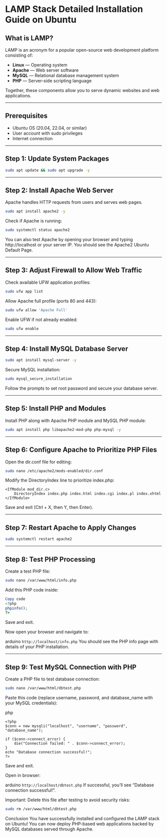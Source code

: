 # LAMP Stack Detailed Installation Guide on Ubuntu

## What is LAMP?

LAMP is an acronym for a popular open-source web development platform consisting of:
- **Linux** — Operating system
- **Apache** — Web server software
- **MySQL** — Relational database management system
- **PHP** — Server-side scripting language

Together, these components allow you to serve dynamic websites and web applications.

---

## Prerequisites

- Ubuntu OS (20.04, 22.04, or similar)
- User account with sudo privileges
- Internet connection

---

## Step 1: Update System Packages

```bash
sudo apt update && sudo apt upgrade -y
```
---
## Step 2: Install Apache Web Server
Apache handles HTTP requests from users and serves web pages.

```bash
sudo apt install apache2 -y
```
Check if Apache is running:

```bash
sudo systemctl status apache2
```
You can also test Apache by opening your browser and typing http://localhost or your server IP. You should see the Apache2 Ubuntu Default Page.

---
## Step 3: Adjust Firewall to Allow Web Traffic
Check available UFW application profiles:

```bash
sudo ufw app list
```

Allow Apache full profile (ports 80 and 443):

```bash
sudo ufw allow 'Apache Full'
```

Enable UFW if not already enabled:

```bash
sudo ufw enable
```
---
## Step 4: Install MySQL Database Server
```bash
sudo apt install mysql-server -y
```
Secure MySQL installation:

```bash
sudo mysql_secure_installation
```
Follow the prompts to set root password and secure your database server.

---
## Step 5: Install PHP and Modules
Install PHP along with Apache PHP module and MySQL PHP module:

```bash
sudo apt install php libapache2-mod-php php-mysql -y
```
---
## Step 6: Configure Apache to Prioritize PHP Files
Open the dir.conf file for editing:

```bash
sudo nano /etc/apache2/mods-enabled/dir.conf
```
Modify the DirectoryIndex line to prioritize index.php:

```apacheconf
<IfModule mod_dir.c>
    DirectoryIndex index.php index.html index.cgi index.pl index.xhtml
</IfModule>
```
Save and exit (Ctrl + X, then Y, then Enter).

---
## Step 7: Restart Apache to Apply Changes
```bash
sudo systemctl restart apache2
```
---
## Step 8: Test PHP Processing
Create a test PHP file:

```bash
sudo nano /var/www/html/info.php
```
Add this PHP code inside:

```php
Copy code
<?php
phpinfo();
?>
```
Save and exit.

Now open your browser and navigate to:

arduino
```http://localhost/info.php```
You should see the PHP info page with details of your PHP installation.

---
## Step 9: Test MySQL Connection with PHP
Create a PHP file to test database connection:

```bash
sudo nano /var/www/html/dbtest.php
```
Paste this code (replace username, password, and database_name with your MySQL credentials):

php
```
<?php
$conn = new mysqli("localhost", "username", "password", "database_name");

if ($conn->connect_error) {
    die("Connection failed: " . $conn->connect_error);
}
echo "Database connection successful!";
?>
```
Save and exit.

Open in browser:

arduino
```http://localhost/dbtest.php```
If successful, you’ll see “Database connection successful!”.

Important: Delete this file after testing to avoid security risks:

```bash
sudo rm /var/www/html/dbtest.php
```
Conclusion
You have successfully installed and configured the LAMP stack on Ubuntu! You can now deploy PHP-based web applications backed by MySQL databases served through Apache.
